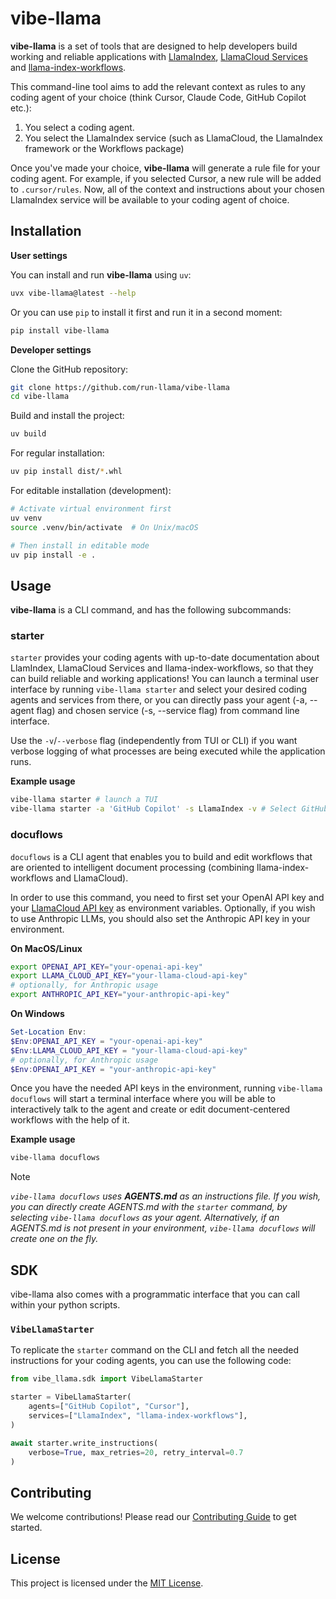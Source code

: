 # vibe-llama

**vibe-llama** is a set of tools that are designed to help developers build working and reliable applications with [LlamaIndex](https://github.com/run-llama/llama_index), [LlamaCloud Services](https://github.com/run-llama/llama_cloud_services) and [llama-index-workflows](https://github.com/run-llama/workflows-py).

This command-line tool aims to add the relevant context as rules to any coding agent of your choice (think Cursor, Claude Code, GitHub Copilot etc.):

1. You select a coding agent.
2. You select the LlamaIndex service (such as LlamaCloud, the LlamaIndex framework or the Workflows package)

Once you've made your choice, **vibe-llama** will generate a rule file for your coding agent. For example, if you selected Cursor, a new rule will be added to `.cursor/rules`. Now, all of the context and instructions about your chosen LlamaIndex service will be available to your coding agent of choice.

## Installation

**User settings**

You can install and run **vibe-llama** using `uv`:

```bash
uvx vibe-llama@latest --help
```

Or you can use `pip` to install it first and run it in a second moment:

```bash
pip install vibe-llama
```

**Developer settings**

Clone the GitHub repository:

```bash
git clone https://github.com/run-llama/vibe-llama
cd vibe-llama
```

Build and install the project:

```bash
uv build
```

For regular installation:

```bash
uv pip install dist/*.whl
```

For editable installation (development):

```bash
# Activate virtual environment first
uv venv
source .venv/bin/activate  # On Unix/macOS

# Then install in editable mode
uv pip install -e .
```

## Usage

**vibe-llama** is a CLI command, and has the following subcommands:

### starter

`starter` provides your coding agents with up-to-date documentation about LlamIndex, LlamaCloud Services and llama-index-workflows, so that they can build reliable and working applications! You can launch a terminal user interface by running `vibe-llama starter` and select your desired coding agents and services from there, or you can directly pass your agent (-a, --agent flag) and chosen service (-s, --service flag) from command line interface.

Use the `-v`/`--verbose` flag (independently from TUI or CLI) if you want verbose logging of what processes are being executed while the application runs.

**Example usage**

```bash
vibe-llama starter # launch a TUI
vibe-llama starter -a 'GitHub Copilot' -s LlamaIndex -v # Select GitHub Copilot and LlamaIndex and enable verbose logging
```

### docuflows

`docuflows` is a CLI agent that enables you to build and edit workflows that are oriented to intelligent document processing (combining llama-index-workflows and LlamaCloud).

In order to use this command, you need to first set your OpenAI API key and your [LlamaCloud API key](https://cloud.llamaindex.ai) as environment variables. Optionally, if you wish to use Anthropic LLMs, you should also set the Anthropic API key in your environment.

**On MacOS/Linux**

```bash
export OPENAI_API_KEY="your-openai-api-key"
export LLAMA_CLOUD_API_KEY="your-llama-cloud-api-key"
# optionally, for Anthropic usage
export ANTHROPIC_API_KEY="your-anthropic-api-key"
```

**On Windows**

```powershell
Set-Location Env:
$Env:OPENAI_API_KEY = "your-openai-api-key"
$Env:LLAMA_CLOUD_API_KEY = "your-llama-cloud-api-key"
# optionally, for Anthropic usage
$Env:OPENAI_API_KEY = "your-anthropic-api-key"
```

Once you have the needed API keys in the environment, running `vibe-llama docuflows` will start a terminal interface where you will be able to interactively talk to the agent and create or edit document-centered workflows with the help of it.

**Example usage**

```bash
vibe-llama docuflows
```

> [!NOTE]
>
> _`vibe-llama docuflows` uses **AGENTS.md** as an instructions file. If you wish, you can directly create AGENTS.md with the `starter` command, by selecting `vibe-llama docuflows` as your agent. Alternatively, if an AGENTS.md is not present in your environment, `vibe-llama docuflows` will create one on the fly._

## SDK

vibe-llama also comes with a programmatic interface that you can call within your python scripts.

### `VibeLlamaStarter`

To replicate the `starter` command on the CLI and fetch all the needed instructions for your coding agents, you can use the following code:

```python
from vibe_llama.sdk import VibeLlamaStarter

starter = VibeLlamaStarter(
    agents=["GitHub Copilot", "Cursor"],
    services=["LlamaIndex", "llama-index-workflows"],
)

await starter.write_instructions(
    verbose=True, max_retries=20, retry_interval=0.7
)
```

## Contributing

We welcome contributions! Please read our [Contributing Guide](CONTRIBUTING.md) to get started.

## License

This project is licensed under the [MIT License](./LICENSE).
